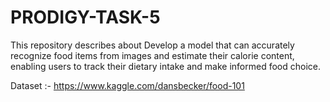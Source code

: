 # PRODIGY-TASK-5
This repository describes about Develop a model that can accurately recognize food items from images and estimate their calorie content, enabling users to track their dietary intake and make informed food choice.

Dataset :- https://www.kaggle.com/dansbecker/food-101
